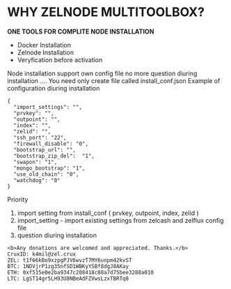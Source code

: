 # WHY ZELNODE MULTITOOLBOX?  

<b>ONE TOOLS FOR COMPLITE NODE INSTALLATION</b>  
* Docker Installation
* Zelnode Installation
* Veryfication before activation


Node installation support own config file
no more question diuring installation ....
You need only create file called install_conf.json
Example of configuration diuring installation
```
{
  "import_settings": "",
  "prvkey": "",
  "outpoint": "",
  "index": "",
  "zelid": "",
  "ssh_port": "22",
  "firewall_disable": "0",
  "bootstrap_url": "",
  "bootstrap_zip_del":  "1",
  "swapon": "1",
  "mongo_bootstrap": "1",
  "use_old_chain": "0",
  "watchdog": "0"
}
```
Priority
1) import setting from install_conf ( prvkey, outpoint, index, zelid )
2) import_setting - import existing settings from zelcash and zelflux config file
3) question diuring installation

  
```
<b>Any donations are welcomed and appreciated. Thanks.</b>  
CruxID: k4mil@zel.crux  
ZEL: t1f66kBo9xzpgPJV6wvzT7MY6unpm42kvST  
BTC: 1NDVjrP1zg35nfSD1WBKyYSBf8dgJ8AKay  
ETH: 0xf515e0e2ba9347c208418c88a7d75bee3288a010  
LTC: LgST14gr5LH93U8NBeAdFZVwsLzxTBRTq8  
```
